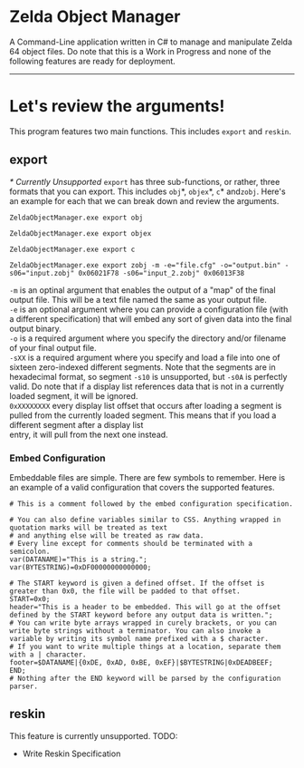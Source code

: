 # Zelda Object Manager
A Command-Line application written in C# to manage and manipulate Zelda 64 object files. Do note that this is a Work in Progress and none of the following features are ready for deployment.
***
# Let's review the arguments!

This program features two main functions. This includes `export` and `reskin`.

## export
*\* Currently Unsupported*
`export` has three sub-functions, or rather, three formats that you can export. This includes `obj`\*, `objex`\*, `c`\* and`zobj`.
Here's an example for each that we can break down and review the arguments.

```
ZeldaObjectManager.exe export obj
```

```
ZeldaObjectManager.exe export objex
```

```
ZeldaObjectManager.exe export c
```

```
ZeldaObjectManager.exe export zobj -m -e="file.cfg" -o="output.bin" -s06="input.zobj" 0x06021F78 -s06="input_2.zobj" 0x06013F38
```
`-m` is an optinal argument that enables the output of a "map" of the final output file. This will be a text file named the same as your output file.  
`-e` is an optional argument where you can provide a configuration file (with a different specification) that will embed any sort of given data into the final output binary.  
`-o` is a required argument where you specify the directory and/or filename of your final output file.  
`-sXX` is a required argument where you specify and load a file into one of sixteen zero-indexed different segments. Note that the segments are in hexadecimal format, so segment `-s10` is  unsupported, but `-s0A` is perfectly valid. Do note that if a display list references data that is not in a currently loaded segment, it will be ignored.  
`0xXXXXXXXX` every display list offset that occurs after loading a segment is pulled from the currently loaded segment. This means that if you load a different segment after a display list  
entry, it will pull from the next one instead.  


### Embed Configuration
Embeddable files are simple. There are few symbols to remember. Here is an example of a valid configuration that covers the supported features.

```
# This is a comment followed by the embed configuration specification.

# You can also define variables similar to CSS. Anything wrapped in quotation marks will be treated as text
# and anything else will be treated as raw data.
# Every line except for comments should be terminated with a semicolon.
var(DATANAME)="This is a string.";
var(BYTESTRING)=0xDF00000000000000;

# The START keyword is given a defined offset. If the offset is greater than 0x0, the file will be padded to that offset.
START=0x0;
header="This is a header to be embedded. This will go at the offset defined by the START keyword before any output data is written.";
# You can write byte arrays wrapped in curely brackets, or you can write byte strings without a terminator. You can also invoke a variable by writing its symbol name prefixed with a $ character.
# If you want to write multiple things at a location, separate them with a | character.
footer=$DATANAME|{0xDE, 0xAD, 0xBE, 0xEF}|$BYTESTRING|0xDEADBEEF;
END;
# Nothing after the END keyword will be parsed by the configuration parser.
```

## reskin
This feature is currently unsupported.
TODO:
* Write Reskin Specification
